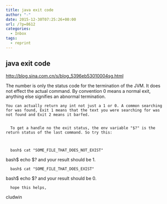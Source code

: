 ```yaml
---
title: java exit code
author: "-"
date: 2015-12-30T07:25:26+00:00
url: /?p=8612
categories:
  - Inbox
tags:
  - reprint
---
```

## java exit code

  http://blog.sina.com.cn/s/blog_5396eb53010004sg.html


  The number is only the status code for the termination of the JVM. It does not effect the actual command. By convention 0 means a normal exit, anything else signifies an abnormal termination.


  
    You can actually return any int not just a 1 or 0. A common searching for was found, Exit 1 means that the text you were searching for was not found and Exit 2 means it barfed. 
    
    
      To get a handle no the exit status, the env variable "$?" is the return status of the last command. So try this:
    
    
    
      bash$ cat "SOME_FILE_THAT_DOES_NOT_EXIST"
 bash$ echo $?
 and your result should be 1.
    
    
    
      bash$ cat "SOME_FILE_THAT_DOES_EXIST"
 bash$ echo $?
 and your result should be 0.
    
    
    
      hope this helps,
 cludwin
  
